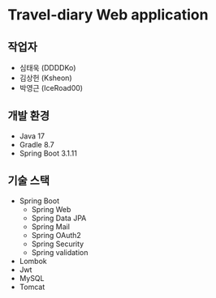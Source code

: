 # Travel-diary Web application

## 작업자
- 심태욱 (DDDDKo)
- 김상헌 (Ksheon)
- 박영근 (IceRoad00)

## 개발 환경
- Java 17
- Gradle 8.7
- Spring Boot 3.1.11

## 기술 스택
- Spring Boot
    - Spring Web
    - Spring Data JPA
    - Spring Mail
    - Spring OAuth2
    - Spring Security
    - Spring validation
- Lombok
- Jwt
- MySQL
- Tomcat
